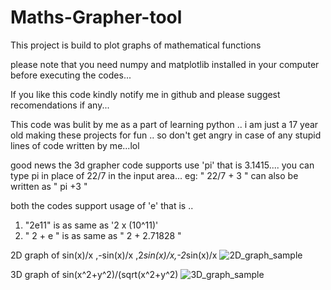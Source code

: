 # Maths-Grapher-tool

This project is build to plot graphs of mathematical functions

please note that you need numpy and matplotlib installed in your computer before executing the codes...

If you like this code kindly notify me in github and please suggest recomendations if any...

This code was bulit by me as a part of learning python .. i am just a 17 year old making these projects for fun .. so don't get angry in case of any stupid lines of code written by me...lol


good news the 3d grapher code supports use 'pi' that is 3.1415.... you can type pi in place of 22/7 in the input area...
eg: " 22/7 + 3 " can also be written as " pi +3 "



both the codes support usage of 'e'
that is ..
1)  "2e11" is as same as '2 x (10^11)'
2)  " 2 + e " is as same as " 2 + 2.71828 " 

2D graph of sin(x)/x ,-sin(x)/x ,2*sin(x)/x,-2*sin(x)/x
![2D_graph_sample](https://raw.githubusercontent.com/Chidhambararajan/Maths-Grapher-tool/master/2D.png)

3D graph of sin(x^2+y^2)/(sqrt(x^2+y^2)
![3D_graph_sample](https://drive.google.com/open?id=1Wj6RQ9ncWoWKpGL7SVDhAr3HYrQJMyTF)
